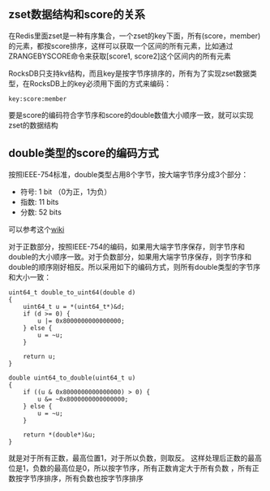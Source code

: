 ## zset数据结构和score的关系
在Redis里面zset是一种有序集合，一个zset的key下面，所有(score，member)的元素，都按score排序，这样可以获取一个区间的所有元素，比如通过ZRANGEBYSCORE命令来获取[score1, score2]这个区间内的所有元素

RocksDB只支持kv结构，而且key是按字节序排序的，所有为了实现zset数据类型，在RocksDB上的key必须用下面的方式来编码：

	key:score:member

要是score的编码符合字节序和score的double数值大小顺序一致，就可以实现zset的数据结构

## double类型的score的编码方式
按照IEEE-754标准，double类型占用8个字节，按大端字节序分成3个部分：

* 符号: 1 bit （0为正，1为负）
* 指数: 11 bits
* 分数: 52 bits

可以参考这个[wiki](https://en.wikipedia.org/wiki/Double-precision_floating-point_format)

对于正数部分，按照IEEE-754的编码，如果用大端字节序保存，则字节序和double的大小顺序一致。对于负数部分，如果用大端字节序保存，则字节序和double的顺序刚好相反。所以采用如下的编码方式，则所有double类型的字节序和大小一致：

	uint64_t double_to_uint64(double d)
	{
    	uint64_t u = *(uint64_t*)&d;
    	if (d >= 0) {
        	u |= 0x8000000000000000;
    	} else {
        	u = ~u;
    	}
    
    	return u;
	}

	double uint64_to_double(uint64_t u)
	{
    	if ((u & 0x8000000000000000) > 0) {
        	u &= ~0x8000000000000000;
    	} else {
        	u = ~u;
    	}
    
    	return *(double*)&u;
	}
	
就是对于所有正数，最高位置1，对于所以负数，则取反。
这样处理后正数的最高位是1，负数的最高位是0，所以按字节序，所有正数肯定大于所有负数
，所有正数按字节序排序，所有负数也按字节序排序
